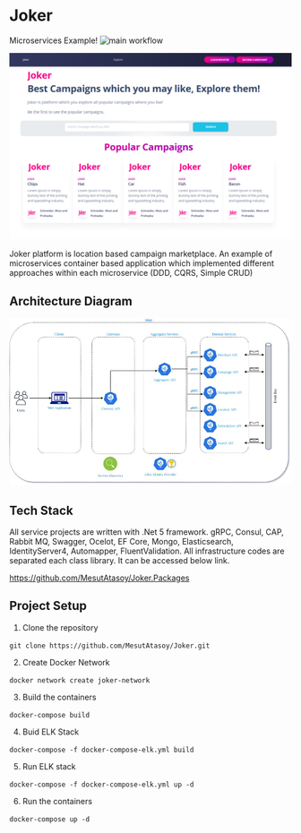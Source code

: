 # Joker

Microservices Example!  ![main workflow](https://github.com/MesutAtasoy/Joker/actions/workflows/main.yml/badge.svg)


![alt text](https://github.com/MesutAtasoy/Joker/blob/main/src/WebApplications/Joker.WebApp/wwwroot/images/joker-web-ui-image.png)

Joker platform is location based campaign marketplace. An example of microservices container based application which implemented different approaches within each microservice (DDD, CQRS, Simple CRUD)

## Architecture Diagram
![alt text](https://github.com/MesutAtasoy/Joker/blob/main/src/WebApplications/Joker.WebApp/wwwroot/images/Diagram.jpg)

## Tech Stack
 All service projects are written with .Net 5 framework. gRPC, Consul, CAP, Rabbit MQ, Swagger, Ocelot, EF Core, Mongo, Elasticsearch, IdentityServer4, Automapper, FluentValidation.
 All infrastructure codes are separated each class library. It can be accessed below link.
 
 https://github.com/MesutAtasoy/Joker.Packages
 
 ## Project Setup 
 
1. Clone the repository 

`git clone https://github.com/MesutAtasoy/Joker.git` 

2. Create Docker Network


`docker network create joker-network` 

3. Build the containers

`docker-compose build` 

4. Buid ELK Stack 

`docker-compose -f docker-compose-elk.yml build` 

5. Run ELK stack

`docker-compose -f docker-compose-elk.yml up -d` 

6. Run the containers

`docker-compose up -d` 



